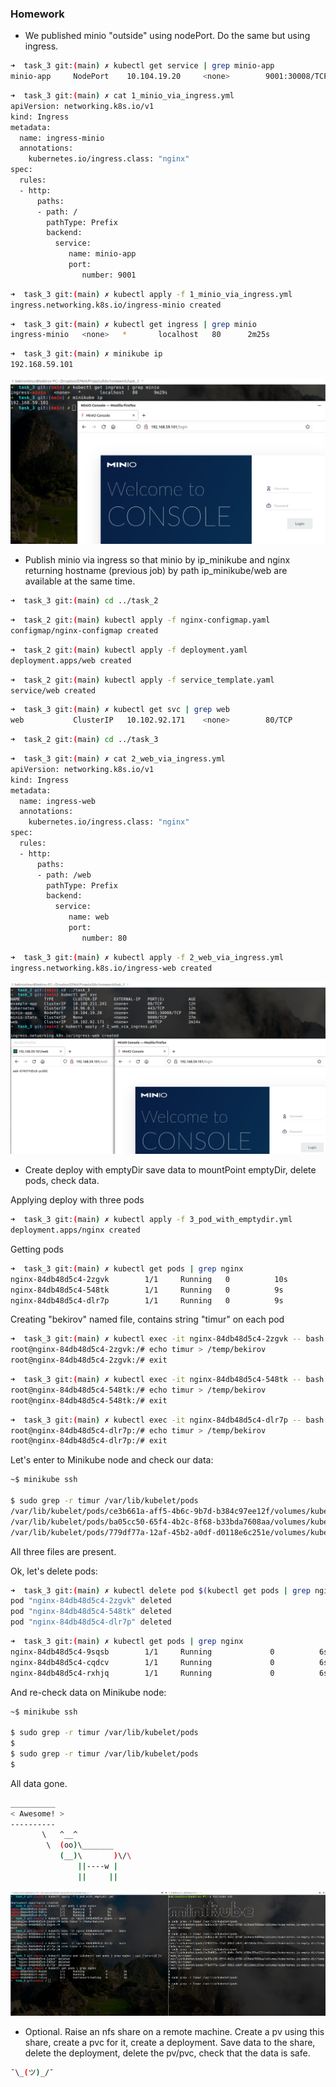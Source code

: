 ### Homework
* We published minio "outside" using nodePort. Do the same but using ingress.
```bash
➜  task_3 git:(main) ✗ kubectl get service | grep minio-app
minio-app     NodePort    10.104.19.20     <none>        9001:30008/TCP   15m
```

```bash
➜  task_3 git:(main) ✗ cat 1_minio_via_ingress.yml                 
apiVersion: networking.k8s.io/v1
kind: Ingress
metadata:
  name: ingress-minio
  annotations:
    kubernetes.io/ingress.class: "nginx"
spec:
  rules:
  - http:
      paths:
      - path: /
        pathType: Prefix
        backend:
          service:
             name: minio-app
             port:
                number: 9001
```

```bash
➜  task_3 git:(main) ✗ kubectl apply -f 1_minio_via_ingress.yml
ingress.networking.k8s.io/ingress-minio created
```

```bash
➜  task_3 git:(main) ✗ kubectl get ingress | grep minio
ingress-minio   <none>   *       localhost   80      2m25s
```

```bash
➜  task_3 git:(main) ✗ minikube ip
192.168.59.101
```
![alt tag](screenshots/task3_1.png)

* Publish minio via ingress so that minio by ip_minikube and nginx returning hostname (previous job) by path ip_minikube/web are available at the same time.
```bash
➜  task_3 git:(main) cd ../task_2
```

```bash
➜  task_2 git:(main) kubectl apply -f nginx-configmap.yaml
configmap/nginx-configmap created
```

```bash
➜  task_2 git:(main) kubectl apply -f deployment.yaml
deployment.apps/web created
```

```bash
➜  task_2 git:(main) kubectl apply -f service_template.yaml
service/web created
```

```bash
➜  task_3 git:(main) ✗ kubectl get svc | grep web            
web           ClusterIP   10.102.92.171    <none>        80/TCP           11m
```

```bash
➜  task_2 git:(main) cd ../task_3
```

```bash
➜  task_3 git:(main) ✗ cat 2_web_via_ingress.yml
apiVersion: networking.k8s.io/v1
kind: Ingress
metadata:
  name: ingress-web
  annotations:
    kubernetes.io/ingress.class: "nginx"
spec:
  rules:
  - http:
      paths:
      - path: /web
        pathType: Prefix
        backend:
          service:
             name: web
             port:
                number: 80
```

```bash
➜  task_3 git:(main) ✗ kubectl apply -f 2_web_via_ingress.yml
ingress.networking.k8s.io/ingress-web created
```
![alt tag](screenshots/task3_2.png)

* Create deploy with emptyDir save data to mountPoint emptyDir, delete pods, check data.

Applying deploy with three pods
```bash
➜  task_3 git:(main) ✗ kubectl apply -f 3_pod_with_emptydir.yml       
deployment.apps/nginx created
```

Getting pods
```bash
➜  task_3 git:(main) ✗ kubectl get pods | grep nginx           
nginx-84db48d5c4-2zgvk        1/1     Running   0          10s
nginx-84db48d5c4-548tk        1/1     Running   0          9s
nginx-84db48d5c4-dlr7p        1/1     Running   0          9s
```

Creating "bekirov" named file, contains string "timur" on each pod
```bash
➜  task_3 git:(main) ✗ kubectl exec -it nginx-84db48d5c4-2zgvk -- bash
root@nginx-84db48d5c4-2zgvk:/# echo timur > /temp/bekirov
root@nginx-84db48d5c4-2zgvk:/# exit
```
```bash
➜  task_3 git:(main) ✗ kubectl exec -it nginx-84db48d5c4-548tk -- bash
root@nginx-84db48d5c4-548tk:/# echo timur > /temp/bekirov
root@nginx-84db48d5c4-548tk:/# exit
```
```bash
➜  task_3 git:(main) ✗ kubectl exec -it nginx-84db48d5c4-dlr7p -- bash
root@nginx-84db48d5c4-dlr7p:/# echo timur > /temp/bekirov
root@nginx-84db48d5c4-dlr7p:/# exit
```

Let's enter to Minikube node and check our data:
```bash
~$ minikube ssh

$ sudo grep -r timur /var/lib/kubelet/pods
/var/lib/kubelet/pods/ce3b661a-aff5-4b6c-9b7d-b384c97ee12f/volumes/kubernetes.io~empty-dir/temp/bekirov:timur
/var/lib/kubelet/pods/ba05cc50-65f4-4b2c-8f68-b33bda7608aa/volumes/kubernetes.io~empty-dir/temp/bekirov:timur
/var/lib/kubelet/pods/779df77a-12af-45b2-a0df-d0118e6c251e/volumes/kubernetes.io~empty-dir/temp/bekirov:timur
```
All three files are present.

Ok, let's delete pods:
```bash
➜  task_3 git:(main) ✗ kubectl delete pod $(kubectl get pods | grep nginx | awk {'print$1'})
pod "nginx-84db48d5c4-2zgvk" deleted
pod "nginx-84db48d5c4-548tk" deleted
pod "nginx-84db48d5c4-dlr7p" deleted
```

```bash
➜  task_3 git:(main) ✗ kubectl get pods | grep nginx                                        
nginx-84db48d5c4-9sqsb        1/1     Running             0          6s
nginx-84db48d5c4-cqdcv        1/1     Running             0          6s
nginx-84db48d5c4-rxhjq        1/1     Running             0          6s
```

And re-check data on Minikube node:
```bash
~$ minikube ssh

$ sudo grep -r timur /var/lib/kubelet/pods
$
$ sudo grep -r timur /var/lib/kubelet/pods
$
```
All data gone.

```bash
__________
< Awesome! >
----------
       \   ^__^
        \  (oo)\_______
           (__)\       )\/\
               ||----w |
               ||     ||

```
![alt tag](screenshots/task3_3.png)

* Optional. Raise an nfs share on a remote machine. Create a pv using this share, create a pvc for it, create a deployment. Save data to the share, delete the deployment, delete the pv/pvc, check that the data is safe.
```bash
¯\_(ツ)_/¯
```
